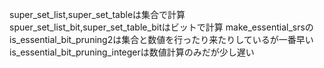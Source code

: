 super_set_list,super_set_tableは集合で計算
spuer_set_list_bit,super_set_table_bitはビットで計算
make_essential_srsのis_essential_bit_pruning2は集合と数値を行ったり来たりしているが一番早い
is_essential_bit_pruning_integerは数値計算のみだが少し遅い
